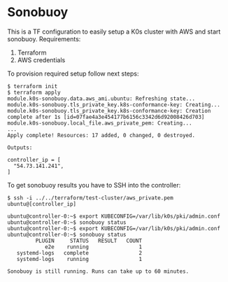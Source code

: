 # Sonobuoy 

This is a TF configuration to easily setup a K0s cluster with AWS and start sonobuoy.
Requirements:

1. Terraform
2. AWS credentials

To provision required setup follow next steps:

```
$ terraform init
$ terraform apply
module.k0s-sonobuoy.data.aws_ami.ubuntu: Refreshing state...
module.k0s-sonobuoy.tls_private_key.k8s-conformance-key: Creating...
module.k0s-sonobuoy.tls_private_key.k8s-conformance-key: Creation complete after 1s [id=07fae4a3e454177b6156c3342d6d92008426d703]
module.k0s-sonobuoy.local_file.aws_private_pem: Creating...
...
Apply complete! Resources: 17 added, 0 changed, 0 destroyed.

Outputs:

controller_ip = [
  "54.73.141.241",
]
```

To get sonobuoy results you have to SSH into the controller:

```
$ ssh -i ../../terraform/test-cluster/aws_private.pem ubuntu@[controller_ip]

ubuntu@controller-0:~$ export KUBECONFIG=/var/lib/k0s/pki/admin.conf
ubuntu@controller-0:~$ sonobuoy status
ubuntu@controller-0:~$ export KUBECONFIG=/var/lib/k0s/pki/admin.conf
ubuntu@controller-0:~$ sonobuoy status
         PLUGIN     STATUS   RESULT   COUNT
            e2e    running                1
   systemd-logs   complete                2
   systemd-logs    running                1

Sonobuoy is still running. Runs can take up to 60 minutes.
```